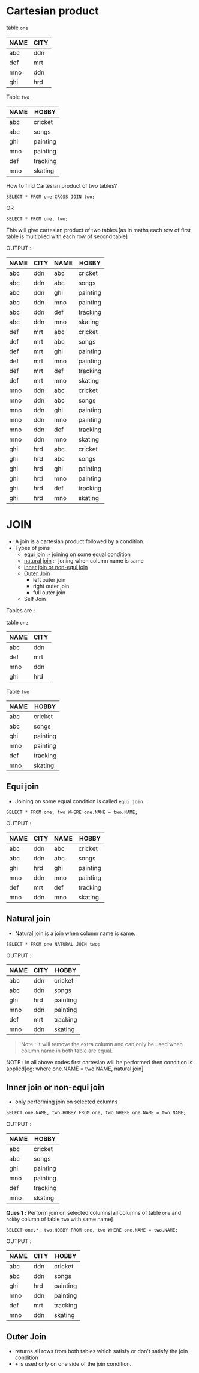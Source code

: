# Cartesian product

table `one`

NAME | CITY
---- | ----
abc  | ddn
def  | mrt
mno  | ddn
ghi  | hrd


Table `two`

NAME | HOBBY
---- | -----
abc  | cricket
abc  | songs
ghi  | painting
mno  | painting
def  | tracking
mno  | skating

How to find Cartesian product of two tables?
```
SELECT * FROM one CROSS JOIN two;
```
OR
```
SELECT * FROM one, two;
```
This will give cartesian product of two tables.[as in maths each row of first table is multiplied with each row of second table]

OUTPUT : 

NAME |CITY | NAME | HOBBY
-----|-----|------|------
abc  | ddn | abc  | cricket
abc  | ddn | abc  | songs
abc  | ddn | ghi  | painting
abc  | ddn | mno  | painting
abc  |ddn  | def  | tracking
abc  |ddn  | mno  | skating
def  |mrt  | abc  | cricket
def  |mrt  | abc  | songs
def  |mrt  | ghi  | painting
def  |mrt  | mno  | painting
def  |mrt  | def  | tracking
def  |mrt  | mno  | skating
mno  |ddn  | abc  | cricket
mno  |ddn  | abc  | songs
mno  |ddn  | ghi  | painting
mno  |ddn  | mno  | painting
mno  |ddn  | def  | tracking
mno  |ddn  | mno  | skating
ghi  |hrd  | abc  | cricket
ghi  |hrd  | abc  | songs
ghi  |hrd  | ghi  | painting
ghi  |hrd  | mno  | painting
ghi  |hrd  | def  | tracking
ghi  |hrd  | mno  | skating


# JOIN
- A join is a cartesian product followed by a condition.
- Types of joins
    - [equi join](#equi-join) :- joining on some equal condition
    - [natural join](#natural-join) :- joning when column name is same
    - [inner join or non-equi join](#inner-join-or-non-equi-join)
    - [Outer Join](#outer-join)
        - left outer join
        - right outer join
        - full outer join
    - Self Join

Tables are : 

table `one`

NAME | CITY
---- | ----
abc  | ddn
def  | mrt
mno  | ddn
ghi  | hrd

Table `two`

NAME | HOBBY
---- | -----
abc  | cricket
abc  | songs
ghi  | painting
mno  | painting
def  | tracking
mno  | skating

## Equi join
- Joining on some equal condition is called `equi join`.
```
SELECT * FROM one, two WHERE one.NAME = two.NAME;
```
OUTPUT :

NAME | CITY| NAME | HOBBY
-----|-----|------|-------
abc  | ddn | abc  | cricket
abc  | ddn | abc  | songs
ghi  | hrd | ghi  | painting
mno  | ddn | mno  | painting
def  | mrt | def  | tracking
mno  | ddn | mno  | skating

## Natural join
- Natural join is a join when column name is same.
```
SELECT * FROM one NATURAL JOIN two;
```
OUTPUT :

NAME | CITY| HOBBY
-----|-----|-------
abc  | ddn | cricket
abc  | ddn | songs
ghi  | hrd | painting
mno  | ddn | painting
def  | mrt | tracking
mno  | ddn | skating

> Note : it will remove the extra column and can only be used when column name in both table are equal.

NOTE : in all above codes first cartesian will be performed then condition is applied[eg: where one.NAME = two.NAME, natural join]


## Inner join or non-equi join
- only performing join on selected columns
```
SELECT one.NAME, two.HOBBY FROM one, two WHERE one.NAME = two.NAME;
```
OUTPUT :

NAME | HOBBY
-----| ------
abc  | cricket
abc  | songs
ghi  | painting
mno  | painting
def  | tracking
mno  | skating

**Ques 1 :** Perform join on selected columns[all columns of table `one` and `hobby` column of table `two` with same name]
```
SELECT one.*, two.HOBBY FROM one, two WHERE one.NAME = two.NAME;
```
OUTPUT :

NAME | CITY | HOBBY
---- | -----| ------
abc  | ddn  | cricket
abc  | ddn  | songs
ghi  | hrd  | painting
mno  | ddn  | painting
def  | mrt  | tracking
mno  | ddn  | skating

## Outer Join
- returns all rows from both tables which satisfy or don't satisfy the join condition
- `+` is used only on one side of the join condition.
